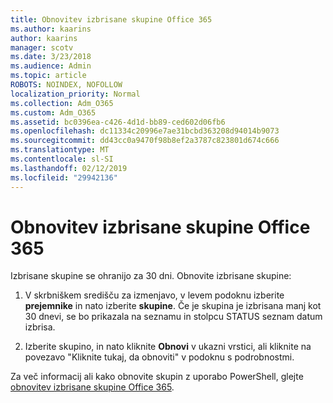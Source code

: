 ```yaml
---
title: Obnovitev izbrisane skupine Office 365
ms.author: kaarins
author: kaarins
manager: scotv
ms.date: 3/23/2018
ms.audience: Admin
ms.topic: article
ROBOTS: NOINDEX, NOFOLLOW
localization_priority: Normal
ms.collection: Adm_O365
ms.custom: Adm_O365
ms.assetid: bc0396ea-c426-4d1d-bb89-ced602d06fb6
ms.openlocfilehash: dc11334c20996e7ae31bcbd363208d94014b9073
ms.sourcegitcommit: dd43cc0a9470f98b8ef2a3787c823801d674c666
ms.translationtype: MT
ms.contentlocale: sl-SI
ms.lasthandoff: 02/12/2019
ms.locfileid: "29942136"
---
```

# <a name="restore-a-deleted-office-365-group"></a>Obnovitev izbrisane skupine Office 365

Izbrisane skupine se ohranijo za 30 dni. Obnovite izbrisane skupine:
  
1. V skrbniškem središču za izmenjavo, v levem podoknu izberite **prejemnike** in nato izberite **skupine**. Če je skupina je izbrisana manj kot 30 dnevi, se bo prikazala na seznamu in stolpcu STATUS seznam datum izbrisa.
    
2. Izberite skupino, in nato kliknite **Obnovi** v ukazni vrstici, ali kliknite na povezavo "Kliknite tukaj, da obnoviti" v podoknu s podrobnostmi. 
    
Za več informacij ali kako obnovite skupin z uporabo PowerShell, glejte [obnovitev izbrisane skupine Office 365](https://go.microsoft.com/fwlink/?linkid=867802).
  

